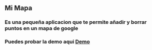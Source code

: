 ## Mi Mapa

### Es una pequeña aplicacion que te permite añadir y borrar puntos en un mapa de google

### Puedes probar la demo aqui [Demo]()

